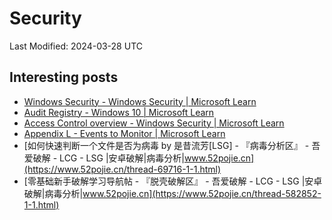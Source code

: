 # Security

Last Modified: 2024-03-28 UTC

## Interesting posts

- [Windows Security - Windows Security \| Microsoft Learn](https://learn.microsoft.com/en-us/windows/security/operating-system-security/system-security/windows-defender-security-center/windows-defender-security-center)
- [Audit Registry - Windows 10 \| Microsoft Learn](https://learn.microsoft.com/en-us/previous-versions/windows/it-pro/windows-10/security/threat-protection/auditing/audit-registry)
- [Access Control overview - Windows Security \| Microsoft Learn](https://learn.microsoft.com/en-us/windows/security/identity-protection/access-control/access-control)
- [Appendix L - Events to Monitor \| Microsoft Learn](https://learn.microsoft.com/en-us/windows-server/identity/ad-ds/plan/appendix-l--events-to-monitor)
- [如何快速判断一个文件是否为病毒 by 是昔流芳[LSG] - 『病毒分析区』 - 吾爱破解 - LCG - LSG \|安卓破解\|病毒分析\|www.52pojie.cn](https://www.52pojie.cn/thread-69716-1-1.html)
- [零基础新手破解学习导航帖 - 『脱壳破解区』 - 吾爱破解 - LCG - LSG \|安卓破解\|病毒分析\|www.52pojie.cn](https://www.52pojie.cn/thread-582852-1-1.html)
